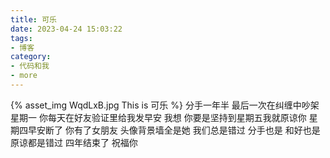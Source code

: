 ```yaml
---
title: 可乐
date: 2023-04-24 15:03:22
tags:
- 博客
category:
- 代码和我
- more
---
```

{% asset_img WqdLxB.jpg This is 可乐 %}
分手一年半 最后一次在纠缠中吵架 星期一 你每天在好友验证里给我发早安 我想 你要是坚持到星期五我就原谅你 星期四早安断了 你有了女朋友 头像背景墙全是她 我们总是错过 分手也是 和好也是 原谅都是错过 四年结束了 祝福你